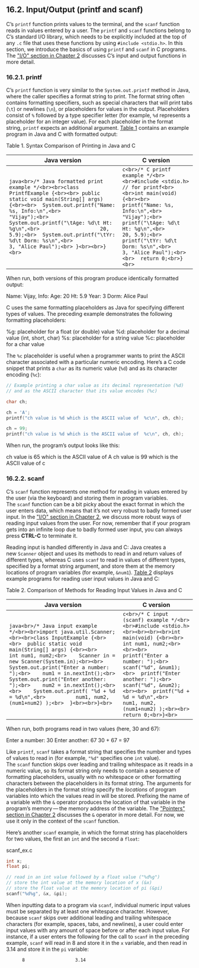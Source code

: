 ## 16.2. Input/Output (printf and scanf)

C’s `printf` function prints values to the terminal, and the `scanf` function reads in values entered by a user. The `printf` and `scanf` functions belong to C’s standard I/O library, which needs to be explicitly included at the top of any `.c` file that uses these functions by using `#include <stdio.h>`. In this section, we introduce the basics of using `printf` and `scanf` in C programs. The ["I/O" section in Chapter 2](https://diveintosystems.org/book/C2-C_depth/IO.html#_io_in_c) discusses C’s input and output functions in more detail.

### [](https://diveintosystems.org/book/Appendix1/input_output.html#_printf)16.2.1. printf

C’s `printf` function is very similar to the `System.out.printf` method in Java, where the caller specifies a format string to print. The format string often contains formatting specifiers, such as special characters that will print tabs (`\t`) or newlines (`\n`), or placeholders for values in the output. Placeholders consist of `%` followed by a type specifier letter (for example, `%d` represents a placeholder for an integer value). For each placeholder in the format string, `printf` expects an additional argument. [Table 1](https://diveintosystems.org/book/Appendix1/input_output.html#TabCSyntaxPrinting) contains an example program in Java and C with formatted output:

Table 1. Syntax Comparison of Printing in Java and C

|Java version|C version|
|---|---|
|```java<br>/* Java formatted print example */<br><br>class PrintfExample {<br><br> public static void main(String[] args){<br><br>  System.out.printf("Name: %s, Info:\n",<br>                    "Vijay");<br>  System.out.printf("\tAge: %d\t Ht: %g\n",<br>                    20, 5.9);<br>  System.out.printf("\tYr: %d\t Dorm: %s\n",<br>                    3, "Alice Paul");<br> }<br><br>}<br>```|```c<br>/* C printf example */<br><br>#include <stdio.h> // for printf<br><br>int main(void) {<br><br>  printf("Name: %s, Info:\n",<br>         "Vijay");<br>  printf("\tAge: %d\t Ht: %g\n",<br>         20, 5.9);<br>  printf("\tYr: %d\t Dorm: %s\n",<br>         3, "Alice Paul");<br><br>  return 0;<br>}<br>```|

When run, both versions of this program produce identically formatted output:

Name: Vijay,  Info:
	Age: 20 	 Ht: 5.9
	Year: 3 	 Dorm: Alice Paul

C uses the same formatting placeholders as Java for specifying different types of values. The preceding example demonstrates the following formatting placeholders:

%g:  placeholder for a float (or double) value
%d:  placeholder for a decimal value (int, short, char)
%s:  placeholder for a string value
%c:  placeholder for a char value

The `%c` placeholder is useful when a programmer wants to print the ASCII character associated with a particular numeric encoding. Here’s a C code snippet that prints a `char` as its numeric value (`%d`) and as its character encoding (`%c`):

```c
// Example printing a char value as its decimal representation (%d)
// and as the ASCII character that its value encodes (%c)

char ch;

ch = 'A';
printf("ch value is %d which is the ASCII value of  %c\n", ch, ch);

ch = 99;
printf("ch value is %d which is the ASCII value of  %c\n", ch, ch);
```

When run, the program’s output looks like this:

ch value is 65 which is the ASCII value of  A
ch value is 99 which is the ASCII value of  c

### [](https://diveintosystems.org/book/Appendix1/input_output.html#_scanf)16.2.2. scanf

C’s `scanf` function represents one method for reading in values entered by the user (via the keyboard) and storing them in program variables. The `scanf` function can be a bit picky about the exact format in which the user enters data, which means that it’s not very robust to badly formed user input. In the ["I/O" section in Chapter 2](https://diveintosystems.org/book/C2-C_depth/IO.html#_io_in_c), we discuss more robust ways of reading input values from the user. For now, remember that if your program gets into an infinite loop due to badly formed user input, you can always press **CTRL-C** to terminate it.

Reading input is handled differently in Java and C: Java creates a new `Scanner` object and uses its methods to read in and return values of different types, whereas C uses `scanf` to read in values of different types, specified by a format string argument, and store them at the memory locations of program variables (for example, `&num1`). [Table 2](https://diveintosystems.org/book/Appendix1/input_output.html#TabInputJavaComparison) displays example programs for reading user input values in Java and C:

Table 2. Comparison of Methods for Reading Input Values in Java and C

|Java version|C version|
|---|---|
|```java<br>/* Java input example */<br><br>import java.util.Scanner;<br><br>class InputExample {<br><br>  public static void main(String[] args) {<br><br>    int num1, num2;<br>    Scanner in = new Scanner(System.in);<br><br>    System.out.print("Enter a number: ");<br>    num1 = in.nextInt();<br>    System.out.print("Enter another: ");<br>    num2 = in.nextInt();<br><br>    System.out.printf( "%d + %d = %d\n",<br>          num1, num2, (num1+num2) );<br>  }<br><br>}<br>```|```c<br>/* C input (scanf) example */<br><br>#include <stdio.h><br><br><br><br>int main(void) {<br><br>  int num1, num2;<br><br><br>  printf("Enter a number: ");<br>  scanf("%d", &num1);<br>  printf("Enter another: ");<br>  scanf("%d", &num2);<br><br>  printf("%d + %d = %d\n",<br>       num1, num2, (num1+num2) );<br><br>  return 0;<br>}<br>```|

When run, both programs read in two values (here, 30 and 67):

Enter a number: 30
Enter another: 67
30 + 67 = 97

Like `printf`, `scanf` takes a format string that specifies the number and types of values to read in (for example, `"%d"` specifies one `int` value). The `scanf` function skips over leading and trailing whitespace as it reads in a numeric value, so its format string only needs to contain a sequence of formatting placeholders, usually with no whitespace or other formatting characters between the placeholders in its format string. The arguments for the placeholders in the format string specify the _locations_ of program variables into which the values read in will be stored. Prefixing the name of a variable with the `&` operator produces the location of that variable in the program’s memory — the memory address of the variable. The ["Pointers" section in Chapter 2](https://diveintosystems.org/book/C2-C_depth/pointers.html#_cs_pointer_variables) discusses the `&` operator in more detail. For now, we use it only in the context of the `scanf` function.

Here’s another `scanf` example, in which the format string has placeholders for two values, the first an `int` and the second a `float`:

scanf_ex.c

```c
int x;
float pi;

// read in an int value followed by a float value ("%d%g")
// store the int value at the memory location of x (&x)
// store the float value at the memory location of pi (&pi)
scanf("%d%g", &x, &pi);
```

When inputting data to a program via `scanf`, individual numeric input values must be separated by at least one whitespace character. However, because `scanf` skips over additional leading and trailing whitespace characters (for example, spaces, tabs, and newlines), a user could enter input values with any amount of space before or after each input value. For instance, if a user enters the following for the call to `scanf` in the preceding example, `scanf` will read in 8 and store it in the `x` variable, and then read in 3.14 and store it in the `pi` variable:

          8                   3.14